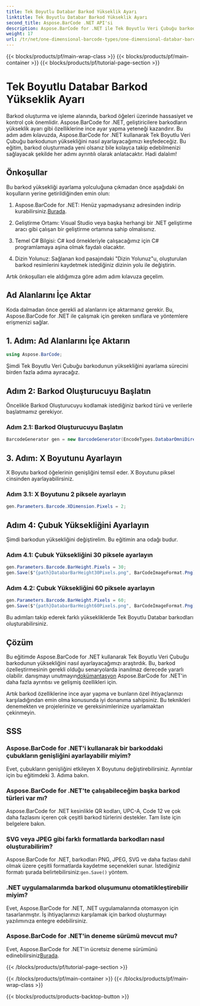 ```yaml
---
title: Tek Boyutlu Databar Barkod Yükseklik Ayarı
linktitle: Tek Boyutlu Databar Barkod Yükseklik Ayarı
second_title: Aspose.BarCode .NET API'si
description: Aspose.BarCode for .NET ile Tek Boyutlu Veri Çubuğu barkod yüksekliğini nasıl ayarlayacağınızı öğrenin. Birkaç basit adımda özel barkodlar oluşturun. Barkod özelleştirmenin gücünü keşfedin.
weight: 17
url: /tr/net/one-dimensional-barcode-types/one-dimensional-databar-barcode-height-adjustment/
---
```


{{< blocks/products/pf/main-wrap-class >}}
{{< blocks/products/pf/main-container >}}
{{< blocks/products/pf/tutorial-page-section >}}

# Tek Boyutlu Databar Barkod Yükseklik Ayarı


Barkod oluşturma ve işleme alanında, barkod öğeleri üzerinde hassasiyet ve kontrol çok önemlidir. Aspose.BarCode for .NET, geliştiricilere barkodların yükseklik ayarı gibi özelliklerine ince ayar yapma yeteneği kazandırır. Bu adım adım kılavuzda, Aspose.BarCode for .NET kullanarak Tek Boyutlu Veri Çubuğu barkodunun yüksekliğini nasıl ayarlayacağımızı keşfedeceğiz. Bu eğitim, barkod oluşturmada yeni olsanız bile kolayca takip edebilmenizi sağlayacak şekilde her adımı ayrıntılı olarak anlatacaktır. Hadi dalalım!

## Önkoşullar

Bu barkod yüksekliği ayarlama yolculuğuna çıkmadan önce aşağıdaki ön koşulların yerine getirildiğinden emin olun:

1.  Aspose.BarCode for .NET: Henüz yapmadıysanız adresinden indirip kurabilirsiniz.[Burada](https://releases.aspose.com/barcode/net/).

2. Geliştirme Ortamı: Visual Studio veya başka herhangi bir .NET geliştirme aracı gibi çalışan bir geliştirme ortamına sahip olmalısınız.

3. Temel C# Bilgisi: C# kod örnekleriyle çalışacağımız için C# programlamaya aşina olmak faydalı olacaktır.

4. Dizin Yolunuz: Sağlanan kod pasajındaki "Dizin Yolunuz"u, oluşturulan barkod resimlerini kaydetmek istediğiniz dizinin yolu ile değiştirin.

Artık önkoşulları ele aldığımıza göre adım adım kılavuza geçelim.

## Ad Alanlarını İçe Aktar

Koda dalmadan önce gerekli ad alanlarını içe aktarmanız gerekir. Bu, Aspose.BarCode for .NET ile çalışmak için gereken sınıflara ve yöntemlere erişmenizi sağlar.

## 1. Adım: Ad Alanlarını İçe Aktarın
```csharp
using Aspose.BarCode;
```

Şimdi Tek Boyutlu Veri Çubuğu barkodunun yüksekliğini ayarlama sürecini birden fazla adıma ayıracağız.

## Adım 2: Barkod Oluşturucuyu Başlatın

Öncelikle Barkod Oluşturucuyu kodlamak istediğiniz barkod türü ve verilerle başlatmamız gerekiyor.

### Adım 2.1: Barkod Oluşturucuyu Başlatın
```csharp
BarcodeGenerator gen = new BarcodeGenerator(EncodeTypes.DatabarOmniDirectional, "(01)12345678901231");
```

## 3. Adım: X Boyutunu Ayarlayın

X Boyutu barkod öğelerinin genişliğini temsil eder. X Boyutunu piksel cinsinden ayarlayabilirsiniz.

### Adım 3.1: X Boyutunu 2 piksele ayarlayın
```csharp
gen.Parameters.Barcode.XDimension.Pixels = 2;
```

## Adım 4: Çubuk Yüksekliğini Ayarlayın

Şimdi barkodun yüksekliğini değiştirelim. Bu eğitimin ana odağı budur.

### Adım 4.1: Çubuk Yüksekliğini 30 piksele ayarlayın
```csharp
gen.Parameters.Barcode.BarHeight.Pixels = 30;
gen.Save($"{path}DatabarBarHeight30Pixels.png", BarCodeImageFormat.Png);
```

### Adım 4.2: Çubuk Yüksekliğini 60 piksele ayarlayın
```csharp
gen.Parameters.Barcode.BarHeight.Pixels = 60;
gen.Save($"{path}DatabarBarHeight60Pixels.png", BarCodeImageFormat.Png);
```

Bu adımları takip ederek farklı yüksekliklerde Tek Boyutlu Databar barkodları oluşturabilirsiniz.

## Çözüm

 Bu eğitimde Aspose.BarCode for .NET kullanarak Tek Boyutlu Veri Çubuğu barkodunun yüksekliğini nasıl ayarlayacağımızı araştırdık. Bu, barkod özelleştirmesinin gerekli olduğu senaryolarda inanılmaz derecede yararlı olabilir. danışmayı unutmayın[dokümantasyon](https://reference.aspose.com/barcode/net/) Aspose.BarCode for .NET'in daha fazla ayrıntısı ve gelişmiş özellikleri için.

Artık barkod özelliklerine ince ayar yapma ve bunların özel ihtiyaçlarınızı karşıladığından emin olma konusunda iyi donanıma sahipsiniz. Bu teknikleri denemekten ve projelerinize ve gereksinimlerinize uyarlamaktan çekinmeyin.

## SSS

### Aspose.BarCode for .NET'i kullanarak bir barkoddaki çubukların genişliğini ayarlayabilir miyim?
Evet, çubukların genişliğini etkileyen X Boyutunu değiştirebilirsiniz. Ayrıntılar için bu eğitimdeki 3. Adıma bakın.

### Aspose.BarCode for .NET'te çalışabileceğim başka barkod türleri var mı?
Aspose.BarCode for .NET kesinlikle QR kodları, UPC-A, Code 12 ve çok daha fazlasını içeren çok çeşitli barkod türlerini destekler. Tam liste için belgelere bakın.

### SVG veya JPEG gibi farklı formatlarda barkodları nasıl oluşturabilirim?
 Aspose.BarCode for .NET, barkodları PNG, JPEG, SVG ve daha fazlası dahil olmak üzere çeşitli formatlarda kaydetme seçenekleri sunar. İstediğiniz formatı şurada belirtebilirsiniz:`gen.Save()` yöntem.

### .NET uygulamalarımda barkod oluşumunu otomatikleştirebilir miyim?
Evet, Aspose.BarCode for .NET, .NET uygulamalarında otomasyon için tasarlanmıştır. İş ihtiyaçlarınızı karşılamak için barkod oluşturmayı yazılımınıza entegre edebilirsiniz.

### Aspose.BarCode for .NET'in deneme sürümü mevcut mu?
 Evet, Aspose.BarCode for .NET'in ücretsiz deneme sürümünü edinebilirsiniz[Burada](https://releases.aspose.com/).

{{< /blocks/products/pf/tutorial-page-section >}}

{{< /blocks/products/pf/main-container >}}
{{< /blocks/products/pf/main-wrap-class >}}

{{< blocks/products/products-backtop-button >}}
